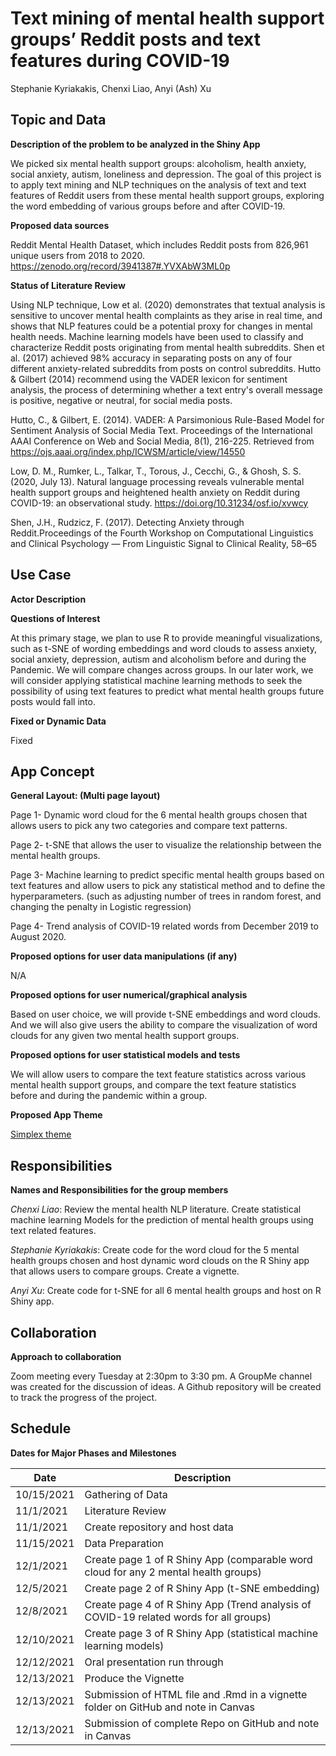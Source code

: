# Text mining of mental health support groups’ Reddit posts and text features during COVID-19

Stephanie Kyriakakis, Chenxi Liao, Anyi (Ash) Xu

## Topic and Data

**Description of the problem to be analyzed in the Shiny App**

We picked six mental health support groups: alcoholism, health anxiety, social anxiety, autism, 
loneliness and depression. The goal of this project is to apply text mining and NLP techniques 
on the analysis of text and text features of Reddit users from these mental health support 
groups, exploring the word embedding of various groups before and after COVID-19. 

**Proposed data sources**

Reddit Mental Health Dataset, which includes Reddit posts from 826,961 unique users from 2018 to 2020.
https://zenodo.org/record/3941387#.YVXAbW3ML0p

**Status of Literature Review**

Using NLP technique, Low et al. (2020) demonstrates that textual analysis is sensitive to 
uncover mental health complaints as they arise in real time, and shows that NLP features
could be a potential proxy for changes in mental health needs.
Machine learning models have been used to classify and characterize Reddit posts 
originating from mental health subreddits. Shen et al. (2017) achieved 98% accuracy
in separating posts on any of four different anxiety-related subreddits from posts on control 
subreddits. Hutto & Gilbert (2014) recommend using the VADER lexicon for sentiment analysis, 
the process of determining whether a text entry's overall message is positive, negative or neutral, 
for social media posts.

Hutto, C., & Gilbert, E. (2014). VADER: A Parsimonious Rule-Based Model for Sentiment Analysis of Social Media Text. 
Proceedings of the International AAAI Conference on Web and Social Media, 8(1), 216-225. 
Retrieved from https://ojs.aaai.org/index.php/ICWSM/article/view/14550

Low, D. M., Rumker, L., Talkar, T., Torous, J., Cecchi, G., & Ghosh, S. S. (2020, July 13). 
Natural language processing reveals vulnerable mental health support groups and heightened health anxiety 
on Reddit during COVID-19: an observational study. https://doi.org/10.31234/osf.io/xvwcy

Shen, J.H., Rudzicz, F. (2017). Detecting Anxiety through Reddit.Proceedings of the Fourth Workshop 
on Computational Linguistics and Clinical Psychology — From Linguistic Signal to Clinical Reality, 58–65


## Use Case
**Actor Description**

**Questions of Interest**

At this primary stage, we plan to use R to provide meaningful visualizations, such as t-SNE of wording embeddings and word clouds to assess anxiety, social anxiety, depression, autism and alcoholism before and during the Pandemic. We will compare changes across groups. In our later work, we will consider applying statistical machine learning methods to seek the possibility of using text features to predict what mental health groups future posts would fall into. 

**Fixed or Dynamic Data**

Fixed


## App Concept
**General Layout: (Multi page layout)**

Page 1- Dynamic word cloud for the 6 mental health groups chosen that allows users to pick 
any two categories and compare text patterns.

Page 2- t-SNE that allows the user to visualize the relationship between the mental health
groups. 

Page 3- Machine learning to predict specific mental health groups based on text features 
and allow users to pick any statistical method and to define the hyperparameters. 
(such as adjusting number of trees in random forest, and changing the penalty in
Logistic regression)

Page 4- Trend analysis of COVID-19 related words from December 2019 to August 2020.


**Proposed options for user data manipulations (if any)**

N/A

**Proposed options for user numerical/graphical analysis**

Based on user choice, we will provide t-SNE embeddings and 
word clouds. And we will also give users the ability to compare the visualization of word clouds
for any given two mental health support groups.

**Proposed options for user statistical models and tests**

We will allow users to compare the text feature statistics across various mental health support
groups, and compare the text feature statistics before and during the pandemic within a group.

**Proposed App Theme**

[Simplex theme](https://rstudio.github.io/shinythemes)


## Responsibilities
**Names and Responsibilities for the group members**

*Chenxi Liao*: Review the mental health NLP literature. Create statistical machine learning 
Models for the prediction of mental health groups using text related features. 

*Stephanie Kyriakakis*: Create code for the word cloud for the 5 mental health groups chosen
and host dynamic word clouds on the R Shiny app that allows users to compare groups. 
Create a vignette.

*Anyi Xu*:  Create code for  t-SNE for all 6 mental health groups and host on R Shiny app.


## Collaboration
**Approach to collaboration**

Zoom meeting every Tuesday at 2:30pm to 3:30 pm. 
A GroupMe channel was created for the discussion of ideas.
A Github repository will be created to track the progress of the project.


## Schedule
**Dates for Major Phases and Milestones**

| Date  | Description |
| ------------- | ------------- |
| 10/15/2021  | Gathering of Data  |
| 11/1/2021  | Literature Review  |
| 11/1/2021  | Create repository and host data  |
| 11/15/2021  | Data Preparation |
| 12/1/2021  | Create page 1 of R Shiny App (comparable word cloud for any 2 mental health groups) |
| 12/5/2021  | Create page 2 of R Shiny App (t-SNE embedding) | 
| 12/8/2021  | Create page 4 of R Shiny App (Trend analysis of COVID-19 related words for all groups) |
| 12/10/2021  | Create page 3 of R Shiny App (statistical machine learning models) |
| 12/12/2021  | Oral presentation run through |  
| 12/13/2021  | Produce the Vignette |  
| 12/13/2021  | Submission of  HTML file and .Rmd in a vignette folder on GitHub and note in Canvas |  
| 12/13/2021  | Submission of complete Repo on GitHub and note in Canvas | 

